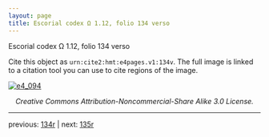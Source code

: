 ```yaml
---
layout: page
title: Escorial codex Ω 1.12, folio 134 verso
---
```


Escorial codex Ω 1.12, folio 134 verso

Cite this object as `urn:cite2:hmt:e4pages.v1:134v`.  The full image is linked to a citation tool you can use to cite regions of the image.

[![e4_094](http://www.homermultitext.org/iipsrv?IIIF=/project/homer/pyramidal/deepzoom/hmt/e4img/2017a/e4_094.tif/full/800,/0/default.jpg)](http://www.homermultitext.org/ict2/?urn=urn:cite2:hmt:e4img.2017a:e4_094) 

<p style="text-align: center; font-style: italic;">Creative Commons Attribution-Noncommercial-Share Alike 3.0 License.</p>

---

previous: [134r](../134r/) | next: [135r](../135r/)
